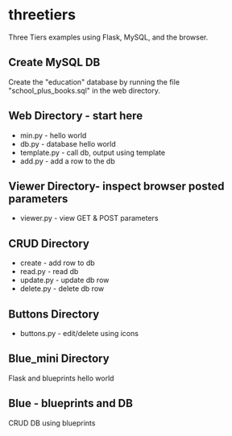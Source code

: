 # threetiers
Three Tiers examples using Flask, MySQL, and the browser.

## Create MySQL DB
Create the "education" database by running the file "school_plus_books.sql" in the web directory.

## Web Directory - start here
* min.py - hello world
* db.py - database hello world
* template.py - call db, output using template
* add.py - add a row to the db

## Viewer Directory- inspect browser posted parameters
* viewer.py - view GET & POST parameters

## CRUD Directory
* create - add row to db
* read.py - read db
* update.py - update db row
* delete.py - delete db row

## Buttons Directory 
* buttons.py - edit/delete using icons

## Blue_mini Directory
Flask and blueprints hello world

## Blue - blueprints and DB
CRUD DB using blueprints